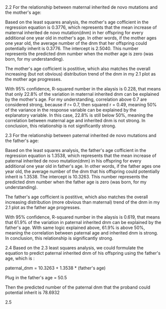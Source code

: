 2.2 
For the relationship between maternal inherited de novo mutations and the mother's age: 

Based on the least squares analysis, the mother's age cofficient in the regression equation is 0.3776, which represents that the mean increase of maternal inherited de novo mutation(dnm) in her offspring for every additional one year old in mother's age. In other words, if the mother ages one year old, the average number of the dnm that her offspring could potentially inherit is 0.3776.  The intercept is 2.5040. This number represents the predicted dnm number when the mother age is zero (was born, for my understanding). 

The mother's age cofficient is postitive, which also matches the overall increasing (but not obvious) distribution trend of the dnm in my 2.1 plot as the mother age progresses. 

With 95% confidence, R-squared number in the alaysis is 0.228, that means that only 22.8% of the variation in maternal inherited dnm can be explained by the mother's age. For my understanding, correlation above 0.7 are considered strong, because if r= 0.7, then squared r = 0.49, meaning 50% of the variance in the response variable can be explained by the explanatory variable. In this case, 22.8% is still below 50%, meaning the correlation between maternal age and inherited dnm is not strong. In conclusion, this relationship is not significantly strong. 


2.3 
For the relationship between paternal inherited de novo mutations and the father's age: 

Based on the least squares analysis, the father's age cofficient in the regression equation is 1.3538, which represents that the mean increase of paternal inherited de novo mutation(dnm) in his offspring for every additional one year old in father's age. In other words, if the father ages one year old, the average number of the dnm that his offspring could potentially inherit is 1.3538.  The intercept is 10.3263. This number represents the predicted dnm number when the father age is zero (was born, for my understanding). 

The father's age cofficient is postitive, which also matches the overall increasing distribution (more obvious than maternal) trend of the dnm in my 2.1 plot as the father age progresses. 

With 95% confidence, R-squared number in the alaysis is 0.619, that means that 61.9% of the variation in paternal inherited dnm can be explained by the father's age. With same logic explained above, 61.9% is above 50%, meaning the correlation between paternal age and inherited dnm is strong. In conclusion, this relationship is significantly strong. 

2.4 
Based on the 2.3 least squares analysis, we could formulate the equation to predict paternal inherited dnm of his offspring using the father's age, which is : 

paternal_dnm = 10.3263 + 1.3538 * (father's age)

Plug in the father's age  = 50.5 

Then the predicted number of the paternal dnm that the proband could potential inherit is 78.6932


2.5 
